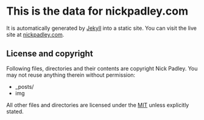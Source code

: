 # This is the data for nickpadley.com

It is automatically generated by [Jekyll](http://github.com/mojombo/jekyll) into a static site. You can visit the live site at [nickpadley.com](http://nickpadley.com).

## License and copyright

Following files, directories and their contents are copyright Nick Padley. You may not reuse anything therein without permission:

* _posts/
* img

All other files and directories are licensed under the [MIT](http://www.opensource.org/licenses/mit-license.php) unless explicitly stated.